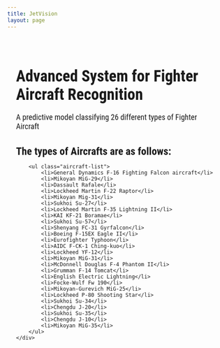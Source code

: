 ```yaml
---
title: JetVision
layout: page
---
```

<html>
<head>
    <title>Advanced System for Fighter Aircraft Recognition</title>
    <link href="https://fonts.googleapis.com/css2?family=Roboto+Condensed:wght@300;400;700&display=swap" rel="stylesheet">
    <link rel="stylesheet" href="styles.css">

<style>
        body {
            font-family: 'Roboto Condensed', sans-serif;
        }

        .container {
            max-width: 800px;
            margin: 0 auto;
            padding: 20px;
        }

        h1 {
            font-size: 36px;
            font-weight: bold;
            margin-bottom: 20px;
        }

        p {
            font-size: 18px;
            margin-bottom: 20px;
        }

        h2 {
            font-size: 24px;
            font-weight: bold;
            margin-bottom: 10px;
        }

        .aircraft-list {
            font-size: 18px; /* Adjust the font size as needed */
            font-weight: bold; /* Adjust the font weight as needed */
            list-style-type: square;
            margin-left: 30px;
        }
    </style>
</head>
<body>
    <div class="container">
        <h1>Advanced System for Fighter Aircraft Recognition</h1>
        <p>A predictive model classifying 26 different types of Fighter Aircraft</p>
        <h2>The types of Aircrafts are as follows:</h2>

        <ul class="aircraft-list">
            <li>General Dynamics F-16 Fighting Falcon aircraft</li>
            <li>Mikoyan MiG-29</li>
            <li>Dassault Rafale</li>
            <li>Lockheed Martin F-22 Raptor</li>
            <li>Mikoyan Mig-31</li>
            <li>Sukhoi Su-27</li>
            <li>Lockheed Martin F-35 Lightning II</li>
            <li>KAI KF-21 Boramae</li>
            <li>Sukhoi Su-57</li>
            <li>Shenyang FC-31 Gyrfalcon</li>
            <li>Boeing F-15EX Eagle II</li>
            <li>Eurofighter Typhoon</li>
            <li>AIDC F-CK-1 Ching-kuo</li>
            <li>Lockheed YF-12</li>
            <li>Mikoyan MiG-31</li>
            <li>McDonnell Douglas F-4 Phantom II</li>
            <li>Grumman F-14 Tomcat</li>
            <li>English Electric Lightning</li>
            <li>Focke-Wulf Fw 190</li>
            <li>Mikoyan-Gurevich MiG-25</li>
            <li>Lockheed P-80 Shooting Star</li>
            <li>Sukhoi Su-34</li>
            <li>Chengdu J-20</li>
            <li>Sukhoi Su-35</li>
            <li>Chengdu J-10</li>
            <li>Mikoyan MiG-35</li>
        </ul>
    </div>
</body>
</html>
